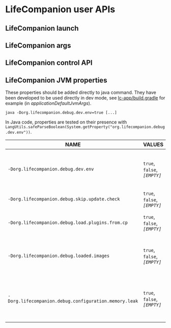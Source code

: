 # LifeCompanion user APIs

## LifeCompanion launch

## LifeCompanion args

## LifeCompanion control API

## LifeCompanion JVM properties

These properties should be added directly to java command. They have been developed to be used directly in dev mode, see [lc-app/build.gradle](../lifecompanion/lc-app/build.gradle) for example (in *applicationDefaultJvmArgs*).

```
java -Dorg.lifecompanion.debug.dev.env=true [...]
```

In Java code, properties are tested on their presence with `LangUtils.safeParseBoolean(System.getProperty("org.lifecompanion.debug.dev.env"))`.

|NAME|VALUES|DESCRIPTION|
|-|-|-|
|`-Dorg.lifecompanion.debug.dev.env`|`true`, `false`, *`[EMPTY]`*|A general configuration that can be used to check if we are running LifeCompanion in a dev context. This can be useful to add currently developed feature with this check, this will secure for an unfinished feature to be pushed in production.|
|`-Dorg.lifecompanion.debug.skip.update.check`|`true`, `false`, *`[EMPTY]`*|Will skip update checking on each LifeCompanion run (for app and plugins)|
|`-Dorg.lifecompanion.debug.load.plugins.from.cp`|`true`, `false`, *`[EMPTY]`*|When enabled, will try to load plugins from classpath instead of the classpath configuration file. This is useful to make the plugin dev easier.|
|`-Dorg.lifecompanion.debug.loaded.images`|`true`, `false`, *`[EMPTY]`*|When enabled, a checking Thread is launched in background to display the loaded image count. This can be useful to detect memory leaks on images. See [`ImageDictionaries#startImageLoadingDebug()`](../lifecompanion/lc-app/src/main/java/org/lifecompanion/model/impl/imagedictionary/ImageDictionaries.java) for details|
|`-Dorg.lifecompanion.debug.configuration.memory.leak`|`true`, `false`, *`[EMPTY]`*|When enabled, a checking Thread is launched in background to display the loaded configuration count. This can be useful to detect memory leaks on configuration (for example, if a configuration is not released on configuration changed). See [`ConfigurationMemoryLeakChecker`](../lifecompanion/lc-app/src/main/java/org/lifecompanion/util/debug/ConfigurationMemoryLeakChecker.java) for details|